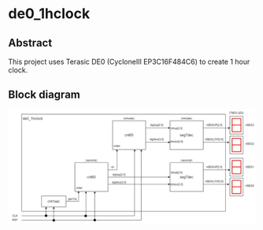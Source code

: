 # de0_1hclock
## Abstract
This project uses Terasic DE0 (CycloneⅢ EP3C16F484C6) to create 1 hour clock.  

## Block diagram
![de0_1hclock](doc/de0_1hclock_block_diagram.jpg)  